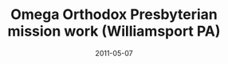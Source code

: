 ---
date: &id001 2011-05-07
end_date: null
location:
  address: 2570 Lycoming Creek Road
  city: Williamsport
  state: PA
minister:
- end: null
  name: Andrew T. Adcock
  start: 2011-05-07
  type: Organizing Pastor
ministers:
- Andrew T. Adcock
name: Omega Orthodox Presbyterian mission work
names: null
origination_date: *id001
raw_data: 'PA Williamsport

  Omega Orthodox Presbyterian mission work (May 7, 2011- )

  2570 Lycoming Creek Road, Williamsport

  Org. Pastor: Andrew T. Adcock, 2011-

  '
received_from: null
states:
- PA
status:
  active: true
  end_date: null
  reason: null
  received_from: null
  withdrawal_to: null
title: Omega Orthodox Presbyterian mission work (Williamsport PA)
year_established:
- 2011

---